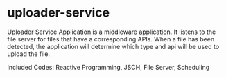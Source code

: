 # uploader-service
Uploader Service Application is a middleware application. It listens to the file server for files that have a corresponding APIs. When a file has been detected, the application will determine which type and api will be used to upload the file.

Included Codes: Reactive Programming, JSCH, File Server, Scheduling

